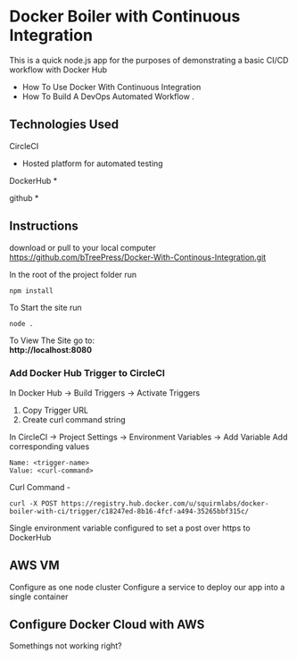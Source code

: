 # Docker Boiler with Continuous Integration
This is a quick  node.js app for the purposes of demonstrating a basic CI/CD workflow with Docker Hub
* How To Use Docker With Continuous Integration
* How To Build A DevOps Automated Workflow .

## Technologies Used

CircleCI
* Hosted platform for automated testing

DockerHub
*

github
*

## Instructions  

download or pull to your local computer
https://github.com/bTreePress/Docker-With-Continous-Integration.git

In the root of the project folder run
```javascript
npm install
```
To Start the site run
```
node .
```
To View The Site go to:  
**http://localhost:8080**

### Add Docker Hub Trigger to CircleCI
In Docker Hub -> Build Triggers -> Activate Triggers
1. Copy Trigger URL
2. Create curl command string

In CircleCI -> Project Settings -> Environment Variables -> Add Variable
Add corresponding values

```
Name: <trigger-name>
Value: <curl-command>
```

Curl Command - <curl-command>

```
curl -X POST https://registry.hub.docker.com/u/squirmlabs/docker-boiler-with-ci/trigger/c18247ed-8b16-4fcf-a494-35265bbf315c/
```
Single environment variable configured to set a post over https to DockerHub


## AWS VM
Configure as one node cluster
Configure a service to deploy our app into a single container

## Configure Docker Cloud with AWS
Somethings not working right?